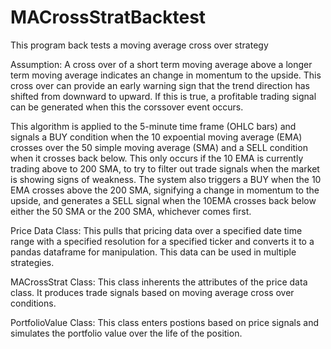 # MACrossStratBacktest
This program back tests a moving average cross over strategy

Assumption: A cross over of a short term moving average above a longer term moving average indicates an change in momentum to the upside. 
This cross over can provide an early warning sign that the trend direction has shifted from downward to upward. If this is true, a profitable trading
signal can be generated when this the corssover event occurs.

This algorithm is applied to the 5-minute time frame (OHLC bars) and signals a BUY condition when the 10 expoential moving average (EMA) crosses over the 50 
simple moving average (SMA) and a SELL condition when it crosses back below. This only occurs if the 10 EMA is currently trading above to 200 SMA, to try to 
filter out trade signals when the market is showing signs of weakness. The system also triggers a BUY when the 10 EMA crosses above the 200 SMA, signifying a 
change in momentum to the upside, and generates a SELL signal when the 10EMA crosses back below either the 50 SMA or the 200 SMA, whichever comes first.

Price Data Class: This pulls that pricing data over a specified date time range with a specified resolution for a specified ticker and converts it to a 
pandas dataframe for manipulation. This data can be used in multiple strategies.

MACrossStrat Class: This class inherents the attributes of the price data class. It produces trade signals based on moving average cross over conditions.

PortfolioValue Class: This class enters postions based on price signals and simulates the portfolio value over the life of the position.
